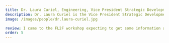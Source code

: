 ```yaml
---
title: Dr. Laura Curiel, Engineering, Vice President Strategic Development for NovusTx Device
description: Dr. Laura Curiel is the Vice President Strategic Development for NovusTx Device, a company founded in 2020. NovusTx Device is working towards developing ultrasound systems for treating neurological psychiatric disorders.
image: /images/people/dr.laura-curiel.jpg

review: I came to the FL2F workshop expecting to get some information about entrepreneurship and maybe some tips on where to get started, and what I got was so much more! I acquired skills, built confidence, and learned so much. The workshop not only helped me get started, but it also provided me with tangible tools and a roadmap that I know how to use to get my venture started. It is the most valuable professional development experience I have had in a long time.
order: 5
---
```

